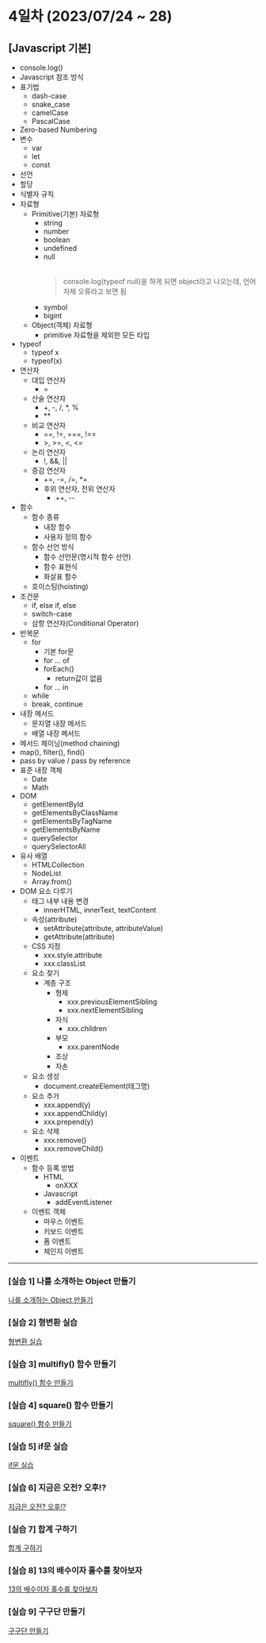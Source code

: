 # 4일차 (2023/07/24 ~ 28)

## [Javascript 기본]

- console.log()
- Javascript 참조 방식
- 표기법
  - dash-case
  - snake_case
  - camelCase
  - PascalCase
- Zero-based Numbering
- 변수
  - var
  - let
  - const
- 선언
- 할당
- 식별자 규칙
- 자료형
  - Primitive(기본) 자료형
    - string
    - number
    - boolean
    - undefined
    - null<br><br>
      > console.log(typeof null)을 하게 되면 object라고 나오는데, 언어 자체 오류라고 보면 됨
    - symbol
    - bigint
  - Object(객체) 자료형
    - primitive 자료형을 제외한 모든 타입
- typeof
  - typeof x
  - typeof(x)
- 연산자
  - 대입 연산자
    - =
  - 산술 연산자
    - +, -, /, \*, %
    - \*\*
  - 비교 연산자
    - ==, !=, ===, !==
    - \>, \>=, <, <=
  - 논리 연산자
    - !, &&, ||
  - 증감 연산자
    - +=, -=, /=, \*=
    - 후위 연산자, 전위 연산자
      - ++, --
- 함수
  - 함수 종류
    - 내장 함수
    - 사용자 정의 함수
  - 함수 선언 방식
    - 함수 선언문(명시적 함수 선언)
    - 함수 표현식
    - 화살표 함수
  - 호이스팅(hoisting)
- 조건문
  - if, else if, else
  - switch-case
  - 삼항 연산자(Conditional Operator)
- 반복문
  - for
    - 기본 for문
    - for ... of
    - forEach()
      - return값이 없음
    - for ... in
  - while
  - break, continue
- 내장 메서드
  - 문자열 내장 메서드
  - 배열 내장 메서드
- 메서드 체이닝(method chaining)
- map(), filter(), find()
- pass by value / pass by reference
- 표준 내장 객체
  - Date
  - Math
- DOM
  - getElementById
  - getElementsByClassName
  - getElementsByTagName
  - getElementsByName
  - querySelector
  - querySelectorAll
- 유사 배열
  - HTMLCollection
  - NodeList
  - Array.from()
- DOM 요소 다루기
  - 태그 내부 내용 변경
    - innerHTML, innerText, textContent
  - 속성(attribute)
    - setAttribute(attribute, attributeValue)
    - getAttribute(attribute)
  - CSS 지정
    - xxx.style.attribute
    - xxx.classList
  - 요소 찾기
    - 계층 구조
      - 형제
        - xxx.previousElementSibling
        - xxx.nextElementSibling
      - 자식
        - xxx.children
      - 부모
        - xxx.parentNode
      - 조상
      - 자손
  - 요소 생성
    - document.createElement(태그명)
  - 요소 추가
    - xxx.append(y)
    - xxx.appendChild(y)
    - xxx.prepend(y)
  - 요소 삭제
    - xxx.remove()
    - xxx.removeChild()
- 이벤트
  - 함수 등록 방법
    - HTML
      - onXXX
    - Javascript
      - addEventListener
  - 이벤트 객체
    - 마우스 이벤트
    - 키보드 이벤트
    - 폼 이벤트
    - 체인지 이벤트
---

### \[실습 1] 나를 소개하는 Object 만들기

[나를 소개하는 Object 만들기](./js/training1_object.js)

### \[실습 2] 형변환 실습

[형변환 실습](./js/training2_type-conversion.js)

### \[실습 3] multifly() 함수 만들기

[multifly() 함수 만들기](./js/training3_function_multifly.js)

### \[실습 4] square() 함수 만들기

[square() 함수 만들기](./js/training4_function_square.js)

### \[실습 5] if문 실습

[if문 실습](./js/training5_condition.js)

### \[실습 6] 지금은 오전? 오후!?

[지금은 오전? 오후!?](./js/training6_conditional_operator.js)

### \[실습 7] 합계 구하기

[합계 구하기](./js/training7_sum.js)

### \[실습 8] 13의 배수이자 홀수를 찾아보자

[13의 배수이자 홀수를 찾아보자](./js/training8_thirteen.js)

### \[실습 9] 구구단 만들기

[구구단 만들기](./js/training9_multiplication-table.js)
